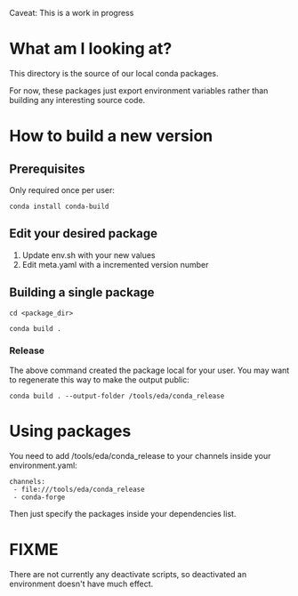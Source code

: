 Caveat: This is a work in progress

# What am I looking at?
This directory is the source of our local conda packages.

For now, these packages just export environment variables rather than building any interesting source code.

# How to build a new version
## Prerequisites
Only required once per user:

`conda install conda-build`

## Edit your desired package
1. Update env.sh with your new values
2. Edit meta.yaml with a incremented version number

## Building a single package
`cd <package_dir>`

`conda build .`

### Release
The above command created the package local for your user. You may want to regenerate this way to make the output public:

`conda build . --output-folder /tools/eda/conda_release`

# Using packages
You need to add /tools/eda/conda_release to your channels inside your environment.yaml:
```
channels:
 - file:///tools/eda/conda_release
 - conda-forge
```
Then just specify the packages inside your dependencies list.

# FIXME
There are not currently any deactivate scripts, so deactivated an environment doesn't have much effect.